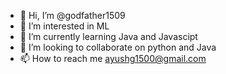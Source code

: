 - 👋 Hi, I’m @godfather1509
- 👀 I’m interested in ML
- 🌱 I’m currently learning Java and Javascipt
- 💞️ I’m looking to collaborate on python and Java
- 📫 How to reach me ayushg1500@gmail.com

<!---
godfather1509/godfather1509 is a ✨ special ✨ repository because its `README.md` (this file) appears on your GitHub profile.
You can click the Preview link to take a look at your changes.
--->
